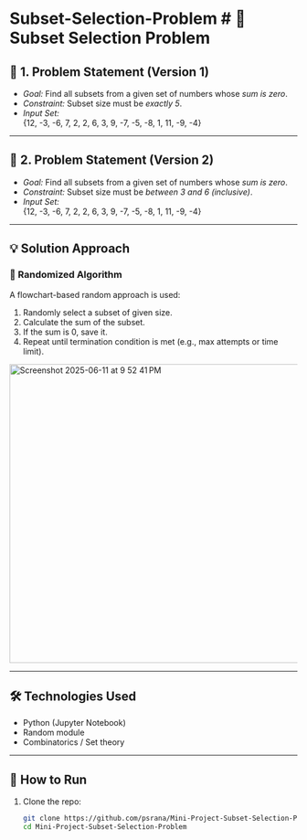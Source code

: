 # Subset-Selection-Problem # 📘 Subset Selection Problem

## 🧩 1. Problem Statement (Version 1)

- *Goal:* Find all subsets from a given set of numbers whose *sum is zero*.  
- *Constraint:* Subset size must be *exactly 5*.  
- *Input Set:*  
  {12, -3, -6, 7, 2, 2, 6, 3, 9, -7, -5, -8, 1, 11, -9, -4}

---

## 🧩 2. Problem Statement (Version 2)

- *Goal:* Find all subsets from a given set of numbers whose *sum is zero*.  
- *Constraint:* Subset size must be *between 3 and 6 (inclusive)*.  
- *Input Set:*  
  {12, -3, -6, 7, 2, 2, 6, 3, 9, -7, -5, -8, 1, 11, -9, -4}

---

## 💡 Solution Approach

### 🔄 Randomized Algorithm

A flowchart-based random approach is used:

1. Randomly select a subset of given size.
2. Calculate the sum of the subset.
3. If the sum is 0, save it.
4. Repeat until termination condition is met (e.g., max attempts or time limit).

<img width="523" alt="Screenshot 2025-06-11 at 9 52 41 PM" src="https://github.com/user-attachments/assets/0602894f-3d6c-431e-bf9d-8956457fcf5d" />

---

## 🛠 Technologies Used

- Python (Jupyter Notebook)
- Random module
- Combinatorics / Set theory

---

## 🚀 How to Run

1. Clone the repo:
   ```bash
   git clone https://github.com/psrana/Mini-Project-Subset-Selection-Problem.git
   cd Mini-Project-Subset-Selection-Problem
